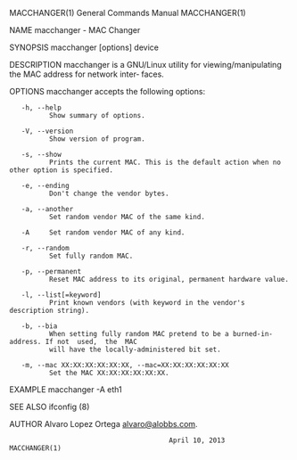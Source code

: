 MACCHANGER(1)                           General Commands Manual                          MACCHANGER(1)

NAME
       macchanger - MAC Changer

SYNOPSIS
       macchanger [options] device

DESCRIPTION
       macchanger  is  a GNU/Linux utility for viewing/manipulating the MAC address for network inter‐
       faces.

OPTIONS
       macchanger accepts the following options:

       -h, --help
              Show summary of options.

       -V, --version
              Show version of program.

       -s, --show
              Prints the current MAC. This is the default action when no other option is specified.

       -e, --ending
              Don't change the vendor bytes.

       -a, --another
              Set random vendor MAC of the same kind.

       -A     Set random vendor MAC of any kind.

       -r, --random
              Set fully random MAC.

       -p, --permanent
              Reset MAC address to its original, permanent hardware value.

       -l, --list[=keyword]
              Print known vendors (with keyword in the vendor's description string).

       -b, --bia
              When setting fully random MAC pretend to be a burned-in-address. If not  used,  the  MAC
              will have the locally-administered bit set.

       -m, --mac XX:XX:XX:XX:XX:XX, --mac=XX:XX:XX:XX:XX:XX
              Set the MAC XX:XX:XX:XX:XX:XX.

EXAMPLE
       macchanger -A eth1

SEE ALSO
       ifconfig (8)

AUTHOR
       Alvaro Lopez Ortega <alvaro@alobbs.com>.

                                            April 10, 2013                               MACCHANGER(1)
